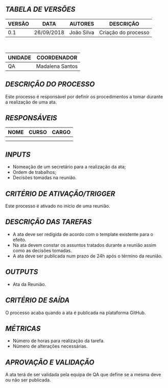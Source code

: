 
## *TABELA DE VERSÕES*



| VERSÃO | DATA | AUTORES | DESCRIÇÃO |
|--------|------|---------|-----------|
|   0.1     |    26/09/2018  |    João Silva     |       Criação do processo    |
<br>

| UNIDADE | COORDENADOR |
|---------|-------------|
|    QA     |    Madalena Santos    |     




## *DESCRIÇÃO DO PROCESSO*


Este processo é responsável por definir os procedimentos a tomar durante a realização de uma ata.




## *RESPONSÁVEIS*


| NOME | CURSO | CARGO |
|------|-------|-------|
|      |       |       |
|      |       |       |


## *INPUTS*

- Nomeação de um secretário para a realização da ata;
- Ordem de trabalhos;
- Decisões tomadas na reunião.


## *CRITÉRIO DE ATIVAÇÃO/TRIGGER*


Este processo é ativado no início de uma reunião.


## *DESCRIÇÃO DAS TAREFAS*


- A ata deve ser redigida de acordo com o template existente para o efeito.
- Na ata devem constar os assuntos tratados durante a reunião assim como as decisões tomadas.
- A ata deve ser publicada num prazo de 24h após o término da reunião.

## *OUTPUTS*


- Ata da Reunião. 


## *CRITÉRIO DE SAÍDA*


O processo acaba quando a ata é publicada na plataforma GitHub.



## *MÉTRICAS*


- Número de horas para realização da tarefa.
- Número de alterações necessárias.




## *APROVAÇÃO E VALIDAÇÃO*


A ata terá de ser validada pela equipa de QA que define se a mesma deve ou não ser publicada.





